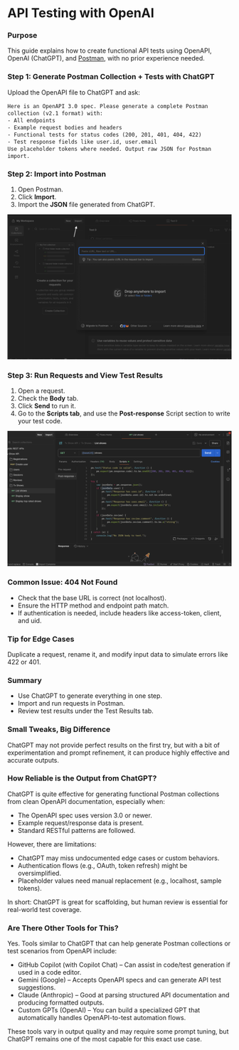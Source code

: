 # API Testing with OpenAI 
### Purpose
This guide explains how to create functional API tests using OpenAPI, OpenAI (ChatGPT), and [Postman](https://infinum.com/handbook/qa/tools/using-postman), with
no prior experience needed.
### Step 1: Generate Postman Collection + Tests with ChatGPT
Upload the OpenAPI file to ChatGPT and ask:
```
Here is an OpenAPI 3.0 spec. Please generate a complete Postman collection (v2.1 format) with:
- All endpoints
- Example request bodies and headers
- Functional tests for status codes (200, 201, 401, 404, 422)
- Test response fields like user.id, user.email
Use placeholder tokens where needed. Output raw JSON for Postman import.
```
### Step 2: Import into Postman
1. Open Postman.
2. Click **Import**.
3. Import the **JSON** file generated from ChatGPT.

![postman-import.png](/img/postman-import.png)  

### Step 3: Run Requests and View Test Results
1. Open a request.
2. Check the **Body** tab.
3. Click **Send** to run it.
4. Go to the **Scripts tab**, and use the **Post-response** Script section to write your test code.

![postman-tests.png](/img/postman-tests.png)

### Common Issue: 404 Not Found
- Check that the base URL is correct (not localhost).
- Ensure the HTTP method and endpoint path match.
- If authentication is needed, include headers like access-token, client, and uid.
### Tip for Edge Cases
Duplicate a request, rename it, and modify input data to simulate errors like 422 or 401.
### Summary
- Use ChatGPT to generate everything in one step.
- Import and run requests in Postman.
- Review test results under the Test Results tab.
### Small Tweaks, Big Difference
ChatGPT may not provide perfect results on the first try, but with a bit of experimentation and prompt refinement, it can produce highly effective and accurate outputs.
### How Reliable is the Output from ChatGPT?
ChatGPT is quite effective for generating functional Postman collections from clean OpenAPI documentation, especially when:
- The OpenAPI spec uses version 3.0 or newer.
- Example request/response data is present.
- Standard RESTful patterns are followed.

However, there are limitations:

- ChatGPT may miss undocumented edge cases or custom behaviors.
- Authentication flows (e.g., OAuth, token refresh) might be oversimplified.
- Placeholder values need manual replacement (e.g., localhost, sample tokens).

In short: ChatGPT is great for scaffolding, but human review is essential for real-world test coverage.

### Are There Other Tools for This?
Yes. Tools similar to ChatGPT that can help generate Postman collections or test scenarios from OpenAPI include:

- GitHub Copilot (with Copilot Chat) – Can assist in code/test generation if used in a code editor.
- Gemini (Google) – Accepts OpenAPI specs and can generate API test suggestions.
- Claude (Anthropic) – Good at parsing structured API documentation and producing formatted outputs.
- Custom GPTs (OpenAI) – You can build a specialized GPT that automatically handles OpenAPI-to-test automation flows.

These tools vary in output quality and may require some prompt tuning, but ChatGPT remains one of the most capable for this exact use case.